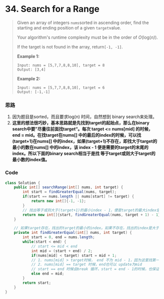 # 34. Search for a Range

> Given an array of integers `nums`sorted in ascending order, find the starting and ending position of a given `target`value.
>
> Your algorithm's runtime complexity must be in the order of _O_\(log\(_n\)_\).
>
> If the target is not found in the array, return`[-1, -1]`.
>
> **Example 1:**
>
> ```
> Input: nums = [5,7,7,8,8,10], target = 8
> Output: [3,4]
> ```
>
> **Example 2:**
>
> ```
> Input: nums = [5,7,7,8,8,10], target = 6
> Output: [-1,-1]
> ```

### 思路

1. 因为题目是sorted，而且要求log\(n\) 时间，自然想到 binary search来处理。
2. **这里的想法很巧妙，基本思路就是先找到target的起始点，那么在binary search中要”尽量往前面找target“。每次                 target &lt;= nums\[mid\] 的时候，end = mid。在找target在nums\[\] 中的最后的index的时候，可以找\(target+1\)在nums\[\] 中的index，如果\(target+1\)不存在，即找大于target的最小的数在nums\[\] 中的index，该 index - 1 便是需要的target的末尾的index。所以下面的binary search相当于是找 等于target或则大于target的最小数的index值。**

### Code

```java
class Solution {
    public int[] searchRange(int[] nums, int target) {
        int start = findGreaterEqual(nums, target);
        if(start == nums.length || nums[start] != target) {
            return new int[]{-1, -1};
        }
        // 找出等于或则大于(target+1)的最小index - 1，便是target的最大index值
        return new int[]{start, findGreaterEqual(nums, target + 1) - 1};
    }

    // 如果target存在，找出的target的最小的index。如果不存在，找出的index是大于target的最小数的第一个index
    private int findGreaterEqual(int[] nums, int target) {
        int start = 0, end = nums.length;
        while(start < end) {
            // start <= mid < end
            int mid = (start + end) / 2;
            if(nums[mid] < target) start = mid + 1;
            // 1. nums[mid] > target时候， end 不为 mid - 1，因为这里找第一个大于target或则等于的，可能就是mid，所以 end = mid
            // 2. nums[mid] == target 时候，end也可以 update为mid
            // start == end 时候会break 循环，start = end - 1的时候，也保证每次范围会shrink by 1，不会出现死循环
            else end = mid;
        }
        return start;
    }
}
```



